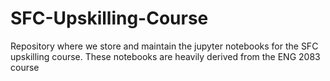 # SFC-Upskilling-Course
Repository where we store and maintain the jupyter notebooks for the SFC upskilling course. These notebooks are heavily derived from the ENG 2083 course 
